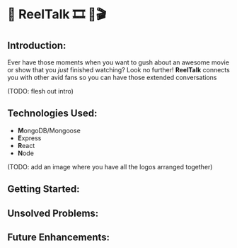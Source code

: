 # 🎥 **ReelTalk** 🎞️ 🍿🎬

## Introduction:
Ever have those moments when you want to gush about an awesome movie or show that you *just* finished watching? Look no further! **ReelTalk** connects you with other avid fans so you can have those extended conversations

(TODO: flesh out intro)

## Technologies Used:
- **M**ongoDB/Mongoose
- **E**xpress
- **R**eact
- **N**ode

(TODO: add an image where you have all the logos arranged together)

## Getting Started:

## Unsolved Problems:

## Future Enhancements: